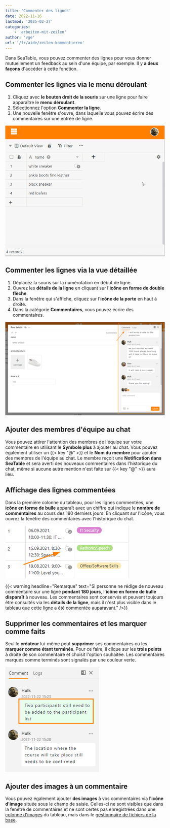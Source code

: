 ```yaml
---
title: 'Commenter des lignes'
date: 2022-11-16
lastmod: '2025-02-27'
categories:
    - 'arbeiten-mit-zeilen'
author: 'vge'
url: '/fr/aide/zeilen-kommentieren'
---
```


Dans SeaTable, vous pouvez commenter des lignes pour vous donner mutuellement un feedback au sein d'une équipe, par exemple. Il y **a deux façons** d'accéder à cette fonction.

## Commenter les lignes via le menu déroulant

1. Cliquez avec **le bouton droit de la souris** sur une ligne pour faire apparaître le **menu déroulant**.
2. Sélectionnez l'option **Commenter la ligne**.
3. Une nouvelle fenêtre s'ouvre, dans laquelle vous pouvez écrire des commentaires sur une entrée de ligne.

![Commenter des lignes](images/Kommentieren-einer-Zeile-2.gif)

## Commenter les lignes via la vue détaillée

1. Déplacez la souris sur la numérotation en début de ligne.
2. Ouvrez les **détails de la ligne** en cliquant sur l'**icône en forme de double flèche**.
3. Dans la fenêtre qui s'affiche, cliquez sur l'**icône de la porte** en haut à droite.
4. Dans la catégorie **Commentaires**, vous pouvez écrire des commentaires.

![Commentaire](images/kommentar.png)

## Ajouter des membres d'équipe au chat

Vous pouvez attirer l'attention des membres de l'équipe sur votre commentaire en utilisant le **Symbole plus** à ajouter au chat. Vous pouvez également utiliser un {{< key "@" >}} et le **Nom du membre** pour ajouter des membres de l'équipe au chat. Le membre reçoit une **Notification dans SeaTable** et sera averti des nouveaux commentaires dans l'historique du chat, même si aucune autre mention n'est faite sur {{< key "@" >}} aura lieu.

## Affichage des lignes commentées

Dans la première colonne du tableau, pour les lignes commentées, une **icône en forme de bulle** apparaît avec un chiffre qui indique le **nombre de commentaires** au cours des 180 derniers jours. En cliquant sur l'icône, vous ouvrez la fenêtre des commentaires avec l'historique du chat.

![Affichage des commentaires sur une même ligne.](images/kommentar-blase.png)

{{< warning  headline="Remarque"  text="Si personne ne rédige de nouveau commentaire sur une ligne **pendant 180 jours**, l'**icône en forme de bulle** **disparaît** à nouveau. Les commentaires sont conservés et peuvent toujours être consultés via les **détails de la ligne**, mais il n'est plus visible dans le tableau que cette ligne a été commentée auparavant." />}}

## Supprimer les commentaires et les marquer comme faits

Seul le **créateur** lui-même peut **supprimer** ses commentaires ou les **marquer comme étant terminés**. Pour ce faire, il clique sur les **trois points** à droite de son commentaire et choisit l'option souhaitée. Les commentaires marqués comme terminés sont signalés par une couleur verte.

![](images/Kommentare-als-erledigt-markieren-1.png)

## Ajouter des images à un commentaire

Vous pouvez également ajouter **des images** à vos commentaires via l'**icône d'image** située sous le champ de saisie. Celles-ci ne sont visibles que dans la fenêtre de commentaires et ne sont certes pas enregistrées dans une [colonne d'images](https://seatable.io/fr/docs/dateien-und-bilder/die-bild-spalte/) du tableau, mais dans le [gestionnaire de fichiers de la base](https://seatable.io/fr/docs/dateien-und-bilder/das-dateimanagement-einer-base/).
